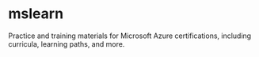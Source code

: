 # mslearn
Practice and training materials for Microsoft Azure certifications, including curricula, learning paths, and more.
